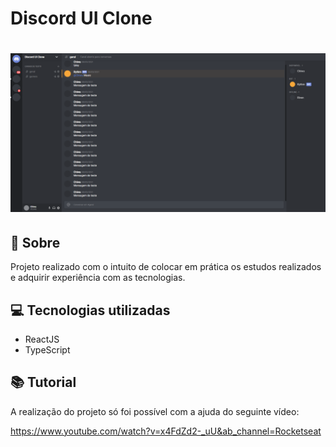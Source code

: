 <h1>
Discord UI Clone
</h1>

<h1>
    <img src="public/preview.png">
</h1>

## 🧾 Sobre

Projeto realizado com o intuito de colocar em prática os estudos realizados e adquirir experiência com as tecnologias.

## 💻 Tecnologias utilizadas

- ReactJS
- TypeScript

## 📚 Tutorial

A realização do projeto só foi possível com a ajuda do seguinte vídeo:

https://www.youtube.com/watch?v=x4FdZd2-_uU&ab_channel=Rocketseat
